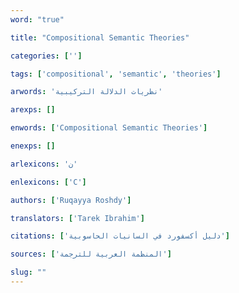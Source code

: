 ```yaml
---
word: "true"

title: "Compositional Semantic Theories"

categories: ['']

tags: ['compositional', 'semantic', 'theories']

arwords: 'نظريات الدلالة التركيبية'

arexps: []

enwords: ['Compositional Semantic Theories']

enexps: []

arlexicons: 'ن'

enlexicons: ['C']

authors: ['Ruqayya Roshdy']

translators: ['Tarek Ibrahim']

citations: ['دليل أكسفورد في السانيات الحاسوبية']

sources: ['المنظمة العربية للترجمة']

slug: ""
---
```

